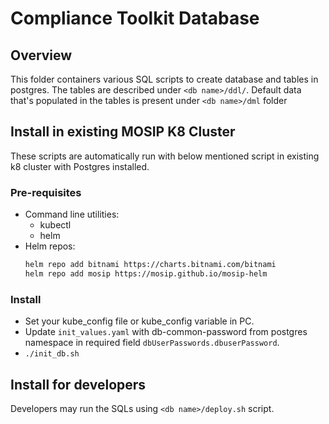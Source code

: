 # Compliance Toolkit Database

## Overview
This folder containers various SQL scripts to create database and tables in postgres. The tables are described under `<db name>/ddl/`. Default data that's populated in the tables is present under `<db name>/dml` folder 

## Install in existing MOSIP K8 Cluster 
These scripts are automatically run with below mentioned script in existing k8 cluster with Postgres installed.
### Pre-requisites
- Command line utilities:
  - kubectl
  - helm
- Helm repos:
  ```sh
  helm repo add bitnami https://charts.bitnami.com/bitnami
  helm repo add mosip https://mosip.github.io/mosip-helm
  ```
### Install
- Set your kube_config file or kube_config variable in PC.
- Update `init_values.yaml` with db-common-password from postgres namespace in required field `dbUserPasswords.dbuserPassword`.
- `./init_db.sh`

## Install for developers
Developers may run the SQLs using `<db name>/deploy.sh` script.
